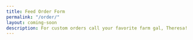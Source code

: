 ```yaml
---
title: Feed Order Form
permalink: "/order/"
layout: coming-soon
description: For custom orders call your favorite farm gal, Theresa!
---
```

